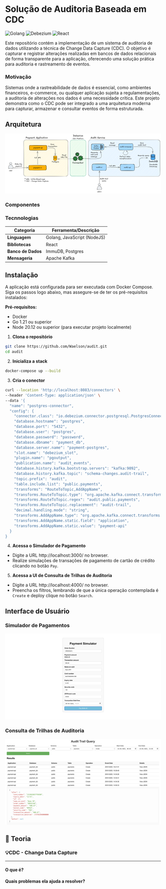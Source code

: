 # Solução de Auditoria Baseada em CDC

![Golang](https://img.shields.io/badge/technology-Golang-blue.svg)  ![Debezium](https://img.shields.io/badge/technology-Debezium-orange.svg) ![React](https://img.shields.io/badge/technology-React-green.svg)

Este repositório contém a implementação de um sistema de auditoria de dados utilizando a técnica de Change Data Capture (CDC). O objetivo é capturar e registrar alterações realizadas em bancos de dados relacionais de forma transparente para a aplicação, oferecendo uma solução prática para auditoria e rastreamento de eventos.

### Motivação

Sistemas onde a rastreabilidade de dados é essencial, como ambientes financeiros, e-commerce, ou qualquer aplicação sujeita a regulamentações, a auditoria de alterações nos dados é uma necessidade crítica. Este projeto demonstra como o CDC pode ser integrado a uma arquitetura moderna para capturar, armazenar e consultar eventos de forma estruturada.


## Arquitetura

![Architecture](documentation/architecture.png)

### Componentes


### Tecnnologias
| **Categoria**       | **Ferramenta/Descrição**    |
|---------------------|-----------------------------|
| **Linguagem**       | Golang, JavaScript (NodeJS) |
| **Bibliotecas**     | React                       |
| **Banco de Dados**  | ImmuDB, Postgres            |
| **Mensageria**      | Apache Kafka                |

## Instalação
A aplicação está configurada para ser executada com Docker Compose. Siga os passos logo abaixo, mas assegure-se de ter os pré-requisitos instalados:

**Pré-requisitos:**
- Docker
- Go 1.21 ou superior
- Node 20.12 ou superior (para executar projeto localmente)

1. **Clona o repositório**

```bash
git clone https://github.com/Waelson/audit.git
cd audit
```

2. **Inicializa a stack**

```bash
docker-compose up --build
```

3. **Cria o conector**

```bash
curl --location 'http://localhost:8083/connectors' \
--header 'Content-Type: application/json' \
--data '{
  "name": "postgres-connector",
  "config": {
    "connector.class": "io.debezium.connector.postgresql.PostgresConnector",
    "database.hostname": "postgres",
    "database.port": "5432",
    "database.user": "postgres",
    "database.password": "password",
    "database.dbname": "payment_db",
    "database.server.name": "payment-postgres",
    "slot.name": "debezium_slot",
    "plugin.name": "pgoutput",
    "publication.name": "audit_events",
    "database.history.kafka.bootstrap.servers": "kafka:9092",
    "database.history.kafka.topic": "schema-changes.audit-trail",
    "topic.prefix": "audit",
    "table.include.list": "public.payments",
    "transforms": "RouteToTopic,AddAppName",
    "transforms.RouteToTopic.type": "org.apache.kafka.connect.transforms.RegexRouter",
    "transforms.RouteToTopic.regex": "audit.public.payments",
    "transforms.RouteToTopic.replacement": "audit-trail",
    "decimal.handling.mode": "string",
    "transforms.AddAppName.type": "org.apache.kafka.connect.transforms.InsertField$Value",
    "transforms.AddAppName.static.field": "application",
    "transforms.AddAppName.static.value": "payment-api"
  }
}
```

4. **Acessa o Simulador de Pagamento**
- Digite a URL http://localhost:3000/ no browser.
- Realize simulações de transações de pagamento de cartão de crédito clicando no botão `Pay`.

5. **Acessa a UI de Consulta de Trilhas de Auditoria**
- Digite a URL http://localhost:4000/ no browser.
- Preencha os filtros, lembrando de que a única operação contemplada é `Create` e deploy clique no botão `Search`. 

## Interface de Usuário

### Simulador de Pagamentos

![payment](documentation/payment_simulator.png)

### Consulta de Trilhas de Auditoria

![audit](documentation/audit_trail_query.png)

## 🧠 Teoria

### 💡CDC - Change Data Capture

___

#### O que é?

#### Quais problemas ela ajuda a resolver?